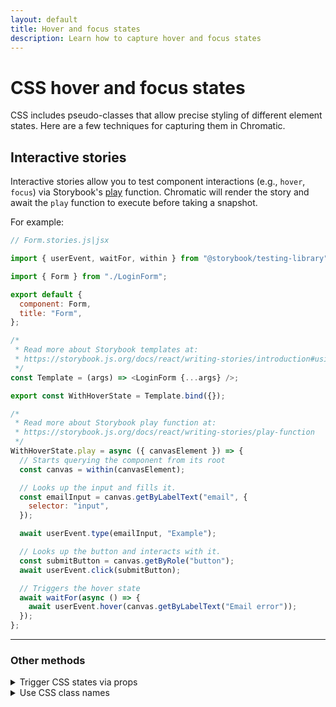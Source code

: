 ```yaml
---
layout: default
title: Hover and focus states
description: Learn how to capture hover and focus states
---
```


# CSS hover and focus states

CSS includes pseudo-classes that allow precise styling of different element states. Here are a few techniques for capturing them in Chromatic.

## Interactive stories

Interactive stories allow you to test component interactions (e.g., `hover`, `focus`) via Storybook's [play](https://storybook.js.org/docs/react/writing-stories/play-function) function. Chromatic will render the story and await the <code>play</code> function to execute before taking a snapshot.

For example:

```js
// Form.stories.js|jsx

import { userEvent, waitFor, within } from "@storybook/testing-library";

import { Form } from "./LoginForm";

export default {
  component: Form,
  title: "Form",
};

/*
 * Read more about Storybook templates at:
 * https://storybook.js.org/docs/react/writing-stories/introduction#using-args
 */
const Template = (args) => <LoginForm {...args} />;

export const WithHoverState = Template.bind({});

/*
 * Read more about Storybook play function at:
 * https://storybook.js.org/docs/react/writing-stories/play-function
 */
WithHoverState.play = async ({ canvasElement }) => {
  // Starts querying the component from its root
  const canvas = within(canvasElement);

  // Looks up the input and fills it.
  const emailInput = canvas.getByLabelText("email", {
    selector: "input",
  });

  await userEvent.type(emailInput, "Example");

  // Looks up the button and interacts with it.
  const submitButton = canvas.getByRole("button");
  await userEvent.click(submitButton);

  // Triggers the hover state
  await waitFor(async () => {
    await userEvent.hover(canvas.getByLabelText("Email error"));
  });
};
```

---

### Other methods

<details>
  <summary>Trigger CSS states via props</summary>

You can also test the element's states, although not recommended, by creating a separate "pure" stateless component, which you can use to test the exact configurations you are after via props. Looking at the following example:

```js
// MyComponent.js|jsx

export function MyComponent({ isHovered, isActive, label }) {
  return (
    <Button isHovered={isHovered} isActive={isActive}>
      {label}
    </Button>
  );
}

MyComponent.defaultProps = {
  isHovered: false,
  isActive: false,
  label: "Submit",
};
```

You can write the following story to trigger the props:

```js
// MyComponent.stories.js|jsx

import { MyComponent } from './MyComponent';

export default {
  component: MyComponent,
  title: 'MyComponent',
};

/*
 * Read more about Storybook templates at:
 * https://storybook.js.org/docs/react/writing-stories/introduction#using-args
 */
const Template = (args) => <MyComponent {...args}/>;

export const HoverState = Template.bind({});
/*
 * More on args at:
 * https://storybook.js.org/docs/react/writing-stories/args
 */
HoverState.args = {
  isHovered: true,
  label: `I'm :hover`
};

export const ActiveState = Template.bind({});
ActiveState.args = {
  isActive: true,
  label: `I'm :active`
}:
```

</details>

<details>

  <summary>Use CSS class names</summary>

You can also add a CSS class name that mirrors the states you're trying to test (e.g., `hover`, `active`):

```css
/* Component styles */
MyComponent:hover,
MyComponent.hover {
  background: purple;
}

MyComponent:active,
MyComponent.active {
  background: green;
}
```

Then write a story that utilizes the class name:

```js
// MyComponent.stories.js|jsx

import { MyComponent } from "./MyComponent";

export default {
  component: MyComponent,
  title: "MyComponent",
};

/*
 * Read more about Storybook templates at:
 * https://storybook.js.org/docs/react/writing-stories/introduction#using-args
 */
const Template = (args) => <MyComponent {...args} />;

export const HoverStatewithClass = Template.bind({});

/*
 * More on args at:
 * https://storybook.js.org/docs/react/writing-stories/args
 */
HoverStatewithClass.args = {
  ...HoverState.args,
  className: "hover",
};

export const ActiveStatewithClass = Template.bind({});
ActiveStatewithClass.args = {
  ...ActiveState.args,
  className: "active",
};
```

You can also extend this technique using a JS wrapper that [automates adding a class](https://github.com/Workday/canvas-kit/pull/377/files).

</details>
